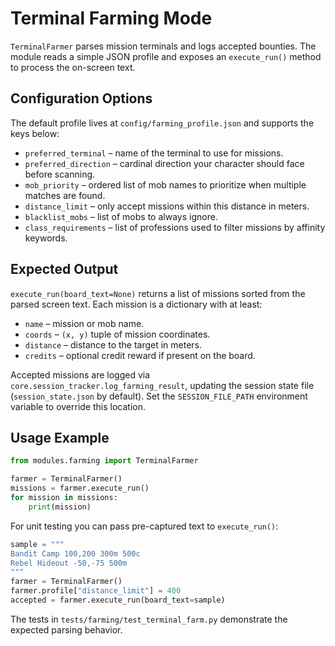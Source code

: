# Terminal Farming Mode

`TerminalFarmer` parses mission terminals and logs accepted bounties. The module reads a simple JSON profile and exposes an `execute_run()` method to process the on-screen text.

## Configuration Options

The default profile lives at `config/farming_profile.json` and supports the keys below:

- `preferred_terminal` – name of the terminal to use for missions.
- `preferred_direction` – cardinal direction your character should face before scanning.
- `mob_priority` – ordered list of mob names to prioritize when multiple matches are found.
- `distance_limit` – only accept missions within this distance in meters.
- `blacklist_mobs` – list of mobs to always ignore.
- `class_requirements` – list of professions used to filter missions by
  affinity keywords.

## Expected Output

`execute_run(board_text=None)` returns a list of missions sorted from the parsed screen text. Each mission is a dictionary with at least:

- `name` – mission or mob name.
- `coords` – `(x, y)` tuple of mission coordinates.
- `distance` – distance to the target in meters.
- `credits` – optional credit reward if present on the board.

Accepted missions are logged via `core.session_tracker.log_farming_result`,
updating the session state file (``session_state.json`` by default).
Set the ``SESSION_FILE_PATH`` environment variable to override this location.

## Usage Example

```python
from modules.farming import TerminalFarmer

farmer = TerminalFarmer()
missions = farmer.execute_run()
for mission in missions:
    print(mission)
```

For unit testing you can pass pre-captured text to `execute_run()`:

```python
sample = """
Bandit Camp 100,200 300m 500c
Rebel Hideout -50,-75 500m
"""
farmer = TerminalFarmer()
farmer.profile["distance_limit"] = 400
accepted = farmer.execute_run(board_text=sample)
```

The tests in `tests/farming/test_terminal_farm.py` demonstrate the expected parsing behavior.
